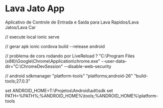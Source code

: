 # Lava Jato App

Aplicativo de Controle de Entrada e Saida para Lava Rapidos/Lava Jatos/Lava Car

// execute local
ionic serve

// gerar apk
ionic cordova build --release android

// problema de cors rodando por LiveReload ?
"C:\Program Files (x86)\Google\Chrome\Application\chrome.exe" --user-data-dir="C:\ChromeDevSession" --disable-web-security




// android
sdkmanager "platform-tools" "platforms;android-26" "build-tools;27.0.3"

set ANDROID_HOME=T:\Projetos\Android\adt\sdk
set PATH=%PATH%;%ANDROID_HOME%\tools;%ANDROID_HOME%\platform-tools

